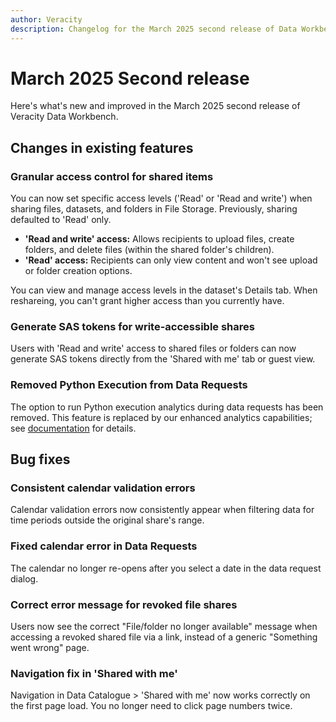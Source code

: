 ```yaml
---
author: Veracity
description: Changelog for the March 2025 second release of Data Workbench.
---
```


# March 2025 Second release

Here's what's new and improved in the March 2025 second release of Veracity Data Workbench.

## Changes in existing features

### Granular access control for shared items
You can now set specific access levels ('Read' or 'Read and write') when sharing files, datasets, and folders in File Storage. Previously, sharing defaulted to 'Read' only.

- **'Read and write' access:** Allows recipients to upload files, create folders, and delete files (within the shared folder's children).
- **'Read' access:** Recipients can only view content and won't see upload or folder creation options.

You can view and manage access levels in the dataset's Details tab. When reshareing, you can't grant higher access than you currently have.

### Generate SAS tokens for write-accessible shares
Users with 'Read and write' access to shared files or folders can now generate SAS tokens directly from the 'Shared with me' tab or guest view.

### Removed Python Execution from Data Requests
The option to run Python execution analytics during data requests has been removed. This feature is replaced by our enhanced analytics capabilities; see [documentation](../analytics.md) for details.

## Bug fixes

### Consistent calendar validation errors
Calendar validation errors now consistently appear when filtering data for time periods outside the original share's range.

### Fixed calendar error in Data Requests
The calendar no longer re-opens after you select a date in the data request dialog.

### Correct error message for revoked file shares
Users now see the correct "File/folder no longer available" message when accessing a revoked shared file via a link, instead of a generic "Something went wrong" page.

### Navigation fix in 'Shared with me'
Navigation in Data Catalogue > 'Shared with me' now works correctly on the first page load. You no longer need to click page numbers twice.